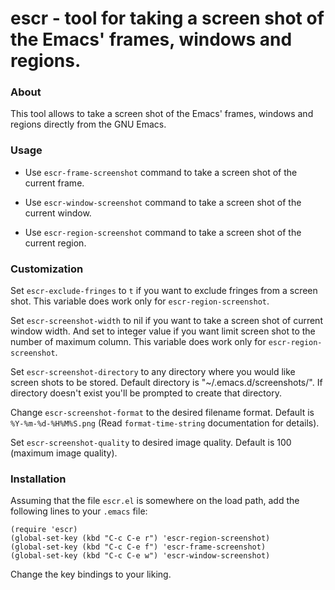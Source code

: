 # escr - tool for taking a screen shot of the Emacs' frames, windows and regions.

### About

This tool allows to take a screen shot of the Emacs' frames, windows and regions
directly from the GNU Emacs.

### Usage

- Use `escr-frame-screenshot` command to take a screen shot of the current frame.

- Use `escr-window-screenshot` command to take a screen shot of the current window.

- Use `escr-region-screenshot` command to take a screen shot of the current region.

### Customization

Set `escr-exclude-fringes` to `t` if you want to exclude fringes from a screen
shot. This variable does work only for `escr-region-screenshot`.

Set `escr-screenshot-width` to nil if you want to take a screen shot of current
window width. And set to integer value if you want limit screen shot to the number of
maximum column. This variable does work only for `escr-region-screenshot`.

Set `escr-screenshot-directory` to any directory where you would like screen shots to
be stored. Default directory is "~/.emacs.d/screenshots/". If directory doesn't exist
you'll be prompted to create that directory.

Change `escr-screenshot-format` to the desired filename format. Default is
`%Y-%m-%d-%H%M%S.png` (Read `format-time-string` documentation for details).

Set `escr-screenshot-quality` to desired image quality. Default is 100 (maximum
image quality).

### Installation

Assuming that the file `escr.el` is somewhere on the load path, add the following
lines to your `.emacs` file:

```
(require 'escr)
(global-set-key (kbd "C-c C-e r") 'escr-region-screenshot)
(global-set-key (kbd "C-c C-e f") 'escr-frame-screenshot)
(global-set-key (kbd "C-c C-e w") 'escr-window-screenshot)
```

Change the key bindings to your liking.
